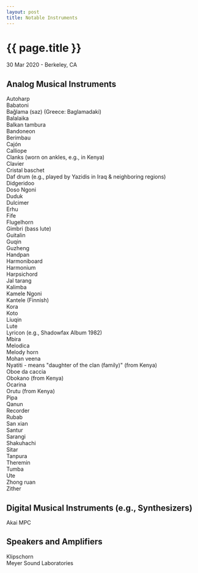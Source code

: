 ```yaml
---
layout: post
title: Notable Instruments
---
```


{{ page.title }}
================

<p class="meta">30 Mar 2020 - Berkeley, CA</p>

## Analog Musical Instruments
Autoharp  
Babatoni  
Bağlama (saz) (Greece: Baglamadaki)  
Balalaika  
Balkan tambura  
Bandoneon  
Berimbau  
Cajón  
Calliope  
Clanks (worn on ankles, e.g., in Kenya)  
Clavier  
Cristal baschet  
Daf drum (e.g., played by Yazidis in Iraq & neighboring regions)  
Didgeridoo  
Doso Ngoni  
Duduk  
Dulcimer  
Erhu  
Fife  
Flugelhorn  
Gimbri (bass lute)  
Guitalin  
Guqin  
Guzheng  
Handpan  
Harmoniboard  
Harmonium  
Harpsichord  
Jal tarang  
Kalimba  
Kamele Ngoni  
Kantele (Finnish)  
Kora  
Koto  
Liuqin  
Lute  
Lyricon (e.g., Shadowfax Album 1982)  
Mbira  
Melodica  
Melody horn  
Mohan veena  
Nyatiti - means "daughter of the clan (family)" (from Kenya)  
Oboe da caccia  
Obokano (from Kenya)  
Ocarina  
Orutu (from Kenya)  
Pipa  
Qanun  
Recorder  
Rubab  
San xian  
Santur  
Sarangi  
Shakuhachi  
Sitar  
Tanpura  
Theremin  
Tumba  
Ute  
Zhong ruan  
Zither

## Digital Musical Instruments (e.g., Synthesizers)
Akai MPC

## Speakers and Amplifiers
Klipschorn  
Meyer Sound Laboratories